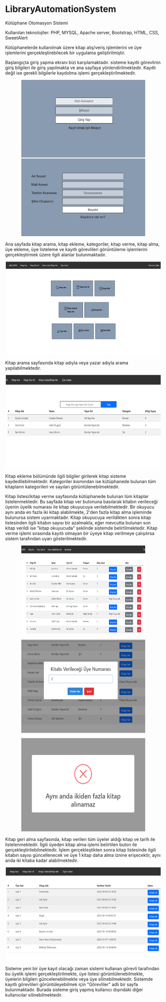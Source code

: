 # LibraryAutomationSystem
Kütüphane Otomasyon Sistemi

Kullanılan teknolojiler:
PHP, MYSQL, Apache server, Bootstrap, HTML, CSS, SweetAlert

Kütüphanelerde kullanılmak üzere kitap alış/veriş işlemlerini ve üye işlemlerini gerçekleştirebilecek bir uygulama geliştirilmiştir.

Başlangıçta giriş yapma ekranı bizi karşılamaktadır. sisteme kayıtlı görevlinin giriş bilgileri ile giriş yapılmakta ve ana sayfaya yönlendirilmektedir. Kayıtlı değil ise gerekli bilgilerle kaydolma işlemi gerçekleştirilmektedir.

<p align="center">
  <img src="images_for_readme/login.png" alt="Fotoğraf 1" width="400" height="250">
  <img src="images_for_readme/sign_up.png" alt="Fotoğraf 2" width="400" height="250">
</p>

Ana sayfada kitap arama, kitap ekleme, kategoriler, kitap verme, kitap alma, üye ekleme, üye listeleme ve kayıtlı görevlileri görüntüleme işlemlerini gerçekleştirmek üzere ilgili alanlar bulunmaktadır.

<p align="center">
  <img src="images_for_readme/home.png" alt="Fotoğraf 2" width="500" height="300">
</p>

Kitap arama sayfasında kitap adıyla veya yazar adıyla arama yapılabilmektedir.

<p align="center">
  <img src="images_for_readme/search_book.png" alt="Fotoğraf 2" width="500" height="300">
</p>
Kitap ekleme bölümünde ilgili bilgiler girilerek kitap sisteme kaydedilebilmektedir. Kategoriler kısmından ise kütüphanede bulunan tüm kitapların kategorileri ve sayıları görüntülenebilmektedir.

Kitap listesi/kitap verme sayfasında kütüphanede bulunan tüm kitaplar listelenmektedir. Bu sayfada kitap ver butonuna basılarak kitabın verileceği üyenin üyelik numarası ile kitap okuyucuya verilebilmektedir. Bir okuyucu aynı anda en fazla iki kitap alabilmekte, 2'den fazla kitap alma işleminde bulunursa sistem uyarmaktadır. Kitap okuyucuya verildikten sonra kitap listesinden ilgili kitabın sayısı bir azalmakta, eğer mevcutta bulunan son kitap verildi ise "kitap okuyucuda" şeklinde sistemde belirtilmektedir. Kitap verme işlemi sırasında kayıtlı olmayan bir üyeye kitap verilmeye çalışılırsa sistem tarafından uyarı gösterilmektedir. 

<p align="center">
  <img src="images_for_readme/book_process_1.png" alt="Fotoğraf 2" width="400" height="300">
  <img src="images_for_readme/book_process_2.png" alt="Fotoğraf 2" width="400" height="300">
</p>
<p align="center">
  <img src="images_for_readme/book_process_3.png" alt="Fotoğraf 2" width="400" height="300">
</p>

Kitap geri alma sayfasında, kitap verilen tüm üyeler aldığı kitap ve tarih ile listelenmektedir. İlgili üyeden kitap alma işlemi belirtilen buton ile gerçekleştirilebilmektedir. İşlem gerçekleştikten sonra kitap listesinde ilgili kitabın sayısı güncellenecek ve üye 1 kitap daha alma iznine erişecektir, aynı anda iki kitaba kadar alabilmektedir.

<p align="center">
  <img src="images_for_readme/book_process_4.png" alt="Fotoğraf 2" width="500" height="300">
</p>

Sisteme yeni bir üye kayıt olacağı zaman sistemi kullanan görevli tarafından bu üyelik işlemi gerçekleştirilmekte, üye listesi görüntülenebilmekte, üyelerin bilgileri güncelenebilmekte veya üye silinebilmektedir.
Sistemde kayıtlı görevlileri görüntüleyebilmek için "Görevliler" adlı bir sayfa bulunmaktadır. Burada sisteme giriş yapmış kullanıcı dışındaki diğer kullanıcılar silinebilmektedir.




